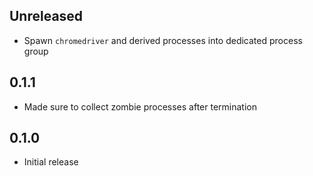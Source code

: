 Unreleased
----------
- Spawn `chromedriver` and derived processes into dedicated process
  group


0.1.1
-----
- Made sure to collect zombie processes after termination


0.1.0
-----
- Initial release

